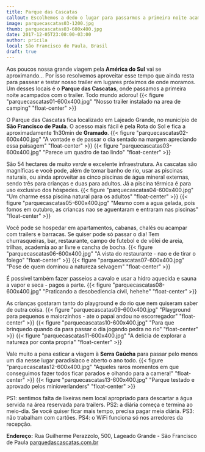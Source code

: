 ```yaml
---
title: Parque das Cascatas
callout: Escolhemos a dedo o lugar para passarmos a primeira noite acampados com o trailer...
image: parquecascatas03-1200.jpg
thumb: parquecascatas03-600x400.jpg
date: 2017-12-05T23:00:00-03:00
author: pricila
local: São Francisco de Paula, Brasil
draft: true
---
```


Aos poucos nossa grande viagem pela **América do Sul** vai se aproximando... Por isso resolvemos aproveitar esse tempo que ainda resta para passear e testar nosso trailer em lugares próximos de onde moramos. Um desses locais é o **Parque das Cascatas**, onde passamos a primeira noite acampados com o trailer. Todo mundo adorou!
{{< figure "parquecascatas01-600x400.jpg" "Nosso trailer instalado na area de camping" "float-center" >}}

O Parque das Cascatas fica localizado em Lajeado Grande, no município de **São Francisco de Paula**. O acesso mais fácil é pela Rota do Sol e fica a aproximadamente 1h30min de **Gramado**.
{{< figure "parquecascatas02-600x400.jpg" "A vontade e de passar o dia sentado na margem apreciando essa paisagem" "float-center" >}}
{{< figure "parquecascatas03-600x400.jpg" "Parece um quadro de tao lindo" "float-center" >}}

São 54 hectares de muito *verde* e excelente infraestrutura. As cascatas são magníficas e você pode, além de tomar banho de rio, usar as piscinas naturais, ou ainda aproveitar as cinco piscinas de água mineral externas, sendo três para crianças e duas para adultos. Já a piscina térmica é para uso exclusivo dos hóspedes. 
{{< figure "parquecascatas04-600x400.jpg" "Um charme essa piscina natural para os adultos" "float-center" >}}
{{< figure "parquecascatas05-600x400.jpg" "Mesmo com a agua gelada, pois fomos em outubro, as criancas nao se aguentaram e entraram nas piscinas" "float-center" >}}

Você pode se hospedar em apartamentos, cabanas, chalés ou acampar com trailers e barracas. Se quiser pode só passar o dia! Tem churrasqueiras, bar, restaurante, campo de futebol e de vôlei de areia, trilhas, academia ao ar livre e cancha de bocha. 
{{< figure "parquecascatas06-600x400.jpg" "A vista do restaurante - nao e de tirar o folego" "float-center" >}}
{{< figure "parquecascatas07-600x400.jpg" "Pose de quem dominou a natureza selvagem" "float-center" >}}

É possível também fazer passeios a cavalo e usar a hidro aquecida e sauna a vapor e seca - pagos a parte. 
{{< figure "parquecascatas08-600x400.jpg" "Praticando a desobediencia civil, hehehe" "float-center" >}}

As crianças gostaram tanto do playground e do rio que nem quiseram saber de outra coisa. 
{{< figure "parquecascatas09-600x400.jpg" "Playground para pequenos e maiorzinhos - ate o papai andou no escorregador" "float-center" >}}
{{< figure "parquecascatas10-600x400.jpg" "Para que brinquedo quando da para passar o dia jogando pedra no rio" "float-center" >}}
{{< figure "parquecascatas11-600x400.jpg" "A delicia de explorar a natureza por conta propria" "float-center" >}}

Vale muito a pena esticar a viagem à **Serra Gaúcha** para passar pelo menos um dia nesse lugar paradisíaco e aberto o ano todo.
{{< figure "parquecascatas12-600x400.jpg" "Aqueles raros momentos em que conseguimos fazer todos ficar parados e olhando para a camera!" "float-center" >}}
{{< figure "parquecascatas13-600x400.jpg" "Parque testado e aprovado pelos minioverlanders" "float-center" >}}

PS1: sentimos falta de lixeiras nem local apropriado para descartar a água servida na área reservada para trailers.
PS2: a diária começa e termina ao meio-dia. Se você quiser ficar mais tempo, precisa pagar meia diária.
PS3: não trabalham com cartões.
PS4: o WiFi funciona só nos arredores da recepção.

**Endereço:** Rua Guilherme Perazzolo, 500, Lageado Grande - São Francisco de Paula
[parquedascascatas.com.br](http://parquedascascatas.com.br)

